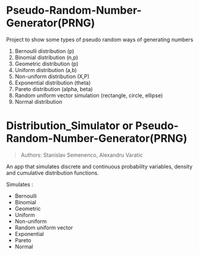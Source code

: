 # Pseudo-Random-Number-Generator(PRNG)
Project to show some types of pseudo random ways of generating numbers

1. Bernoulli distribution (p)
2. Binomial distribution (n,p)
3. Geometric distribution (p)
4. Uniform distribution (a,b)
5. Non-uniform distribution (X,P)
6. Exponential distribution (theta)
7. Pareto distribution (alpha, beta)
8. Random uniform vector simulation (rectangle, circle, ellipse)
9. Normal distribution

# Distribution_Simulator or Pseudo-Random-Number-Generator(PRNG)
> Authors: Stanislav Semenenco, Alexandru Varatic 

An app that simulates discrete and continuous probability variables, density and cumulative distribution functions.

Simulates : <br> <ul> <li>Bernoulli</li><li> Binomial</li><li> Geometric</li><li> Uniform</li><li> Non-uniform</li><li>Random uniform vector</li><li>Exponential </li><li>Pareto</li><li>Normal</ul>
